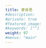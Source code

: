```yaml
---
title: 麥肯思
#description: 
#private: true
#featured_image: 
#keywords: [""]
weight: 97
#menus: "main"
---
```

